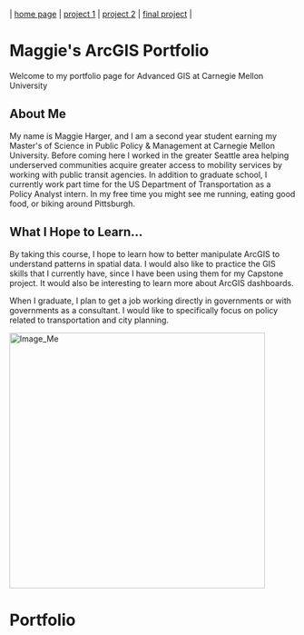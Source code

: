| [home page](https://maggie0811.github.io/Advanced_GIS-/) | [project 1]() | [project 2]() | [final project]() | 

# Maggie's ArcGIS Portfolio 

Welcome to my portfolio page for Advanced GIS at Carnegie Mellon University

## About Me
My name is Maggie Harger, and I am a second year student earning my Master's of Science in Public Policy & Management at Carnegie Mellon University. Before coming here I worked in the greater Seattle area helping underserved communities acquire greater access to mobility services by working with public transit agencies. In addition to graduate school, I currently work part time for the US Department of Transportation as a Policy Analyst intern. In my free time you might see me running, eating good food, or biking around Pittsburgh.


## What I Hope to Learn...
By taking this course, I hope to learn how to better manipulate ArcGIS to understand patterns in spatial data. I would also like to practice the GIS skills that I currently have, since I have been using them for my Capstone project. It would also be interesting to learn more about ArcGIS dashboards.

When I graduate, I plan to get a job working directly in governments or with governments as a consultant. I would like to specifically focus on policy related to transportation and city planning. 

<img src="https://raw.githubusercontent.com/maggie0811/Advanced_GIS-/main/DSC03225%20(2).jpg" alt="Image_Me" width="450"/>


# Portfolio
